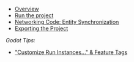 <!-- docs/_sidebar.md -->

* [Overview](pages/overview.md)
* [Run the project](pages/run_project.md)
* [Networking Code: Entity Synchronization](pages/synchronization.md)
* [Exporting the Project](pages/export.md)

*Godot Tips:*
* ["Customize Run Instances..." & Feature Tags](pages/customize_run_instances.md)